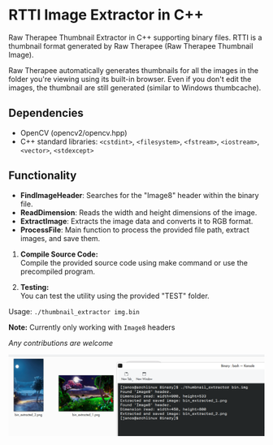 # RTTI Image Extractor in C++
Raw Therapee Thumbnail Extractor in C++ supporting binary files. RTTI is a thumbnail format generated by Raw Therapee (Raw Therapee Thumbnail Image). 

Raw Therapee automatically generates thumbnails for all the images in the folder you're viewing using its built-in browser. Even if you don't edit the images, the thumbnail are still generated (similar to Windows thumbcache).

## Dependencies

- OpenCV (opencv2/opencv.hpp)
- C++ standard libraries: `<cstdint>`, `<filesystem>`, `<fstream>`, `<iostream>`, `<vector>`, `<stdexcept>`

## Functionality

- **FindImageHeader**: Searches for the "Image8" header within the binary file.
- **ReadDimension**: Reads the width and height dimensions of the image.
- **ExtractImage**: Extracts the image data and converts it to RGB format.
- **ProcessFile**: Main function to process the provided file path, extract images, and save them.


1. **Compile Source Code:**  
   Compile the provided source code using make command or use the precompiled program.

2. **Testing:**  
You can test the utility using the provided "TEST" folder.

Usage: `./thumbnail_extractor img.bin`

**Note:** Currently only working with `Image8` headers

*Any contributions are welcome*

![Program In Use](https://raw.githubusercontent.com/Rannek/rtti_cpp/main/Screenshot_20240208_155019.png)
